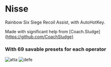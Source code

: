 # Nisse
Rainbow Six Siege Recoil Assist, with AutoHotKey.

Made with significant help from [Coach.Sludge](https://github.com/CoachSludge}
### With 69 savable presets for each operator
![atta](https://github.com/CoachSludge/R6S_AC/assets/141787395/18301b6e-709d-4b55-bb4f-59bffd32cae6)
![defe](https://github.com/CoachSludge/R6S_AC/assets/141787395/46c5855a-aeda-4c89-9789-1a14710447d1)
